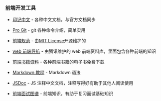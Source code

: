 ### 前端开发工具

- [印记中文](https://docschina.org/) - 各种中文文档，与官方文档同步

- [Pro Git](http://git.oschina.net/progit/) - git 各种命令介绍，简单实用

- [前端规范](http://front-end-standards.com/) - 由[MIT License](https://en.wikipedia.org/wiki/MIT_License)开源维护的

- [web 前端导航](http://www.alloyteam.com/nav/) - 由腾讯维护的 web 前端资料库，里面包含各种前端的知识

- [前端书籍资料](http://www.36zhen.com/t?id=3448) - 各种前端书籍的电子书免费下载

- [Markdown 教程](https://kennylee26.gitbooks.io/markdown/content/index.html) - Markdown 语法

- [JSDoc](http://www.css88.com/doc/jsdoc/) - JS 注释中文文档，注释写得好有助于其他人阅读使用

- [前端面试图谱](https://yuchengkai.cn/docs/zh/frontend/) - 前端知识，有助于复习面试基础知识